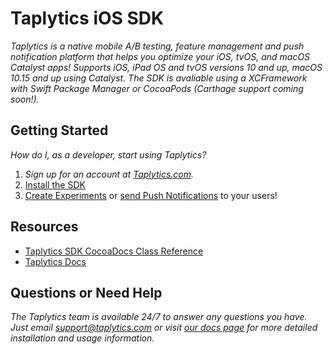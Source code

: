 # Taplytics iOS SDK

_Taplytics is a native mobile A/B testing, feature management and push notification platform that helps you optimize your iOS, tvOS, and macOS Catalyst apps! Supports iOS, iPad OS and tvOS versions 10 and up, macOS 10.15 and up using Catalyst. The SDK is avaliable using a XCFramework with Swift Package Manager or CocoaPods (Carthage support coming soon!)._

## Getting Started

_How do I, as a developer, start using Taplytics?_

1. _Sign up for an account at [Taplytics.com](https://taplytics.com?utm_source=github&utm_campaign=documentation&utm_medium=content)._
2. [Install the SDK](/START.md)
3. [Create Experiments](/EXPERIMENTS.md) or [send Push Notifications](/PUSH.md) to your users!

## Resources
- [Taplytics SDK CocoaDocs Class Reference](http://cocoadocs.org/docsets/Taplytics)
- [Taplytics Docs](https://docs.taplytics.com?utm_source=github&utm_campaign=documentation&utm_medium=content)

## Questions or Need Help

_The Taplytics team is available 24/7 to answer any questions you have. Just email support@taplytics.com or visit [our docs page](https://taplytics.com/docs?utm_source=github&utm_campaign=documentation&utm_medium=content) for more detailed installation and usage information._

